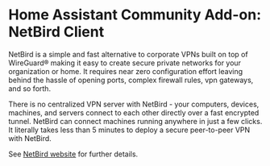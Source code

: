 # Home Assistant Community Add-on: NetBird Client

NetBird is a simple and fast alternative to corporate VPNs built on top of WireGuard® making it easy to create secure private networks for your organization or home. It requires near zero configuration effort leaving behind the hassle of opening ports, complex firewall rules, vpn gateways, and so forth.

There is no centralized VPN server with NetBird - your computers, devices, machines, and servers connect to each other directly over a fast encrypted tunnel. NetBird can connect machines running anywhere in just a few clicks. It literally takes less than 5 minutes to deploy a secure peer-to-peer VPN with NetBird.

See [NetBird website][netbird-website] for further details.

[netbird-website]: https://netbird.io/
